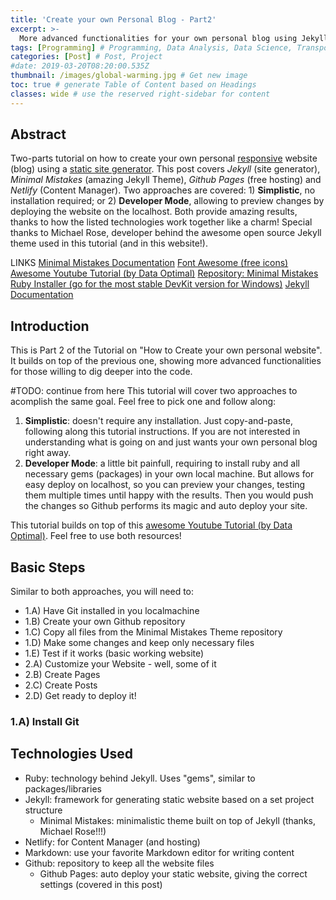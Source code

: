 ```yaml
---
title: 'Create your own Personal Blog - Part2'
excerpt: >-
  More advanced functionalities for your own personal blog using Jekyll on Windows, free hosting on Github Pages, and Content Manager from Netlify.
tags: [Programming] # Programming, Data Analysis, Data Science, Transportation
categories: [Post] # Post, Project
#date: 2019-03-20T08:20:00.535Z
thumbnail: /images/global-warming.jpg # Get new image
toc: true # generate Table of Content based on Headings
classes: wide # use the reserved right-sidebar for content
---
```

## Abstract
Two-parts tutorial on how to create your own personal <u>responsive</u> website (blog) using a <u>static site generator</u>. This post covers *Jekyll* (site generator), *Minimal Mistakes* (amazing Jekyll Theme), *Github Pages* (free hosting) and *Netlify* (Content Manager). Two approaches are covered: 1) **Simplistic**, no installation required; or 2) **Developer Mode**, allowing to preview changes by deploying the website on the localhost. Both provide amazing results, thanks to how the listed technologies work together like a charm! Special thanks to Michael Rose, developer behind the awesome open source Jekyll theme used in this tutorial (and in this website!).

LINKS
[Minimal Mistakes Documentation](https://mmistakes.github.io/minimal-mistakes/docs/quick-start-guide/)
[Font Awesome (free icons)](https://fontawesome.com/icons?d=gallery&s=solid&m=free)
[Awesome Youtube Tutorial (by Data Optimal)](https://www.youtube.com/watch?v=qWrcgHwSG8M)
[Repository: Minimal Mistakes](https://github.com/mmistakes/minimal-mistakes)
[Ruby Installer (go for the most stable DevKit version for Windows)](https://rubyinstaller.org/downloads/)
[Jekyll Documentation](https://jekyllrb.com/docs/)

## Introduction
This is Part 2 of the Tutorial on "How to Create your own personal website". It builds on top of the previous one, showing more advanced functionalities for those willing to dig deeper into the code.

#TODO: continue from here
This tutorial will cover two approaches to acomplish the same goal. Feel free to pick one and follow along:
1. **Simplistic**: doesn't require any installation. Just copy-and-paste, following along this tutorial instructions. If you are not interested in understanding what is going on and just wants your own personal blog right away.
2. **Developer Mode**: a little bit painfull, requiring to install ruby and all necessary gems (packages) in your own local machine. But allows for easy deploy on localhost, so you can preview your changes, testing them multiple times until happy with the results. Then you would push the changes so Github performs its magic and auto deploy your site.

This tutorial builds on top of this [awesome Youtube Tutorial (by Data Optimal)](https://www.youtube.com/watch?v=qWrcgHwSG8M). Feel free to use both resources!

## Basic Steps
Similar to both approaches, you will need to:
+ 1.A) Have Git installed in you localmachine
+ 1.B) Create your own Github repository
+ 1.C) Copy all files from the Minimal Mistakes Theme repository
+ 1.D) Make some changes and keep only necessary files
+ 1.E) Test if it works (basic working website)
+ 2.A) Customize your Website - well, some of it
+ 2.B) Create Pages
+ 2.C) Create Posts
+ 2.D) Get ready to deploy it!


### 1.A) Install Git



## Technologies Used
+ Ruby: technology behind Jekyll. Uses "gems", similar to packages/libraries
+ Jekyll: framework for generating static website based on a set project structure
    - Minimal Mistakes: minimalistic theme built on top of Jekyll (thanks, Michael Rose!!!)
+ Netlify: for Content Manager (and hosting)
+ Markdown: use your favorite Markdown editor for writing content
+ Github: repository to keep all the website files
    - Github Pages: auto deploy your static website, giving the correct settings (covered in this post)